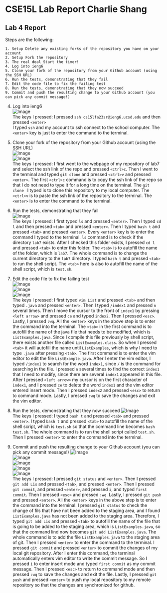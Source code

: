 # CSE15L Lab Report Charlie Shang
## Lab 4 Report
Steps are the following:
```
1. Setup Delete any existing forks of the repository you have on your account
2. Setup Fork the repository
3. The real deal Start the timer!
4. Log into ieng6
5. Clone your fork of the repository from your Github account (using the SSH URL)
6. Run the tests, demonstrating that they fail
7. Edit the code file to fix the failing test
8. Run the tests, demonstrating that they now succeed
9. Commit and push the resulting change to your Github account (you can pick any commit message!)
```

4. Log into ieng6 <br />
![Image](lab4/4.png)<br />
The keys I pressed:
I pressed `ssh cs15lfa23sr@ieng6.ucsd.edu` and then pressed `<enter>`<br/>
I typed `ssh` and my account to ssh connect to the school computer. The `<enter>` key is just to enter the command to the terminal.

5. Clone your fork of the repository from your Github account (using the SSH URL) <br />
![Image](lab4/51.png)<br />
![Image](lab4/52.png)<br />
The keys I pressed:
I first went to the webpage of my repository of lab7 and select the ssh link of the repo and pressed `<ctrl>c`. Then I went to the terminal and typed `git clone` and pressed `<ctrl>v` and pressed `<enter>`.
The first `<ctrl>c` command is to copy the ssh link of the repo so that I do not need to type it for a long time on the terminal. The `git clone ` I typed is to clone this repository to my local computer. The `<ctrl>v` is to paste the ssh link of the repository to the terminal. The `<enter>` is to enter the command to the terminal.

6. Run the tests, demonstrating that they fail<br />
![Image](lab4/6.png)<br />
The keys I pressed:
I first typed `ls` and pressed `<enter>`. Then I typed `cd l` and then pressed `<tab>` and pressed `<enter>`. Then I typed `bash t` and pressed `<tab>` and pressed `<enter>`.
Every `<enter>` key is to enter the command I typed to the terminal. `ls` command is to check if the directory `lab7` exists. After I checked this folder exists, I pressed `cd l` and pressed `<tab>` to enter this folder. The `<tab>` is to autofill the name of the folder, which is `lab7`. The whole command is to change the current directory to the `lab7` directory. I typed `bash t` and pressed `<tab>` to run the shell script. The `<tab>` here is also to autofill the name of the shell script, which is `test.sh`.

7. Edit the code file to fix the failing test<br />
![Image](lab4/71.png)<br />
![Image](lab4/72.png)<br />
![Image](lab4/73.png)<br />
The keys I pressed:
I first typed `vim List` and pressed `<tab>` and then typed `.java` and pressed `<enter>`. Then I typed `/index1` and pressed `n` several times. Then I move the cursor to the front of `index1` by pressing `<left arrow>` and pressed `ce` and typed `index2`. Then I pressed `<esc>`. Lastly, I pressed `:wq`.
All the `<enter>` keys in the above step is to enter the command into the terminal. The `<tab>` in the first command is to autofill the name of the java file that needs to be modified, which is `ListExamples.java`. Since I compile this file previously by shell script, there exists another file called `ListExamples.class`. So when I pressed `<tab>` it will autofill the name until `ListExamples`, which is why I need to type `.java` after pressing `<tab>`. The first command is to enter the vim editor to edit the file `ListExample.java`. After I enter the vim editor, I typed `/index1` to search for the word `index1`, since `/` is the command for searching in the file. I pressed `n` several times to find the correct `index1` that I need to modify, since there are several `index1` appeared in this file. After I pressed `<left arrow>` my cursor is on the first character of `index1`, and I pressed `ce` to delete the word `index1` and the vim editor entered insert mode. Then I pressed `index2` and pressed `<esc>` to return to command mode. Lastly, I pressed `:wq` to save the changes and exit the vim editor.

8. Run the tests, demonstrating that they now succeed
![Image](lab4/8.png)<br />
The keys I pressed:
I typed `bash t` and pressed `<tab>` and pressed `<enter>`.
I typed `bash t` and pressed `<tab>` to autofill the name of the shell script, which is `test.sh` so that the command line becomes `bash test.sh`. The whole command is to run the shell script called `test.sh`. Then I pressed `<enter>` to enter the command into the terminal.

9. Commit and push the resulting change to your Github account (you can pick any commit message!)
![Image](lab4/91.png)<br />
![Image](lab4/92.png)<br />
![Image](lab4/93.png)<br />
![Image](lab4/94.png)<br />
![Image](lab4/95.png)<br />
The keys I pressed:
I pressed `git status` and `<enter>`. Then I pressed `git add Lis` and pressed `<tab>`, and pressed `<enter>`. Then I pressed `git commit`, and pressed `<enter>`, and pressed `i`, and typed `first commit`. Then I pressed `<esc>` and pressed `:wq`. Lastly, I pressed `git push` and pressed `<enter>`.
All the `<enter>` keys in the above step is to enter the command into the terminal. I pressed `git status` to check the change of fils that have not been added to the staging area, and I found `ListExamples.java` has not been added to the staging area. Therefore, I typed `git add Lis` and pressed `<tab>` to autofill the name of the file that is going to be added to the staging area, which is `ListExamples.java`, so that the command lind now becomes `git add ListExamples.java`. The whole command is to add the file `ListExamples.java` to the staging area of git. Then I pressed `<enter>` to enter the command to the terminal. I pressed `git commit` and pressed `<enter>` to commit the changes of my local git repository. After I enter this command, the terminal automatically enters vim editor to write the commit message. So I pressed `i` to enter insert mode and typed `first commit` as my commit message. Then I pressed `<esc>` to return to command mode and then pressed `:wq` to save the changes and exit the file. Lastly, I pressed `git push` and pressed `<enter>` to push my local repository to my remote repository so that the changes are synchronized for github.
